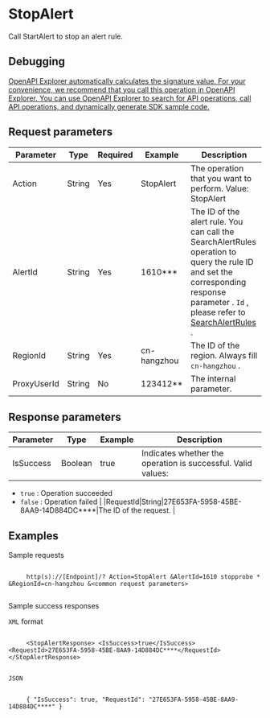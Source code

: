 # StopAlert

Call StartAlert to stop an alert rule.

## Debugging

[OpenAPI Explorer automatically calculates the signature value. For your convenience, we recommend that you call this operation in OpenAPI Explorer. You can use OpenAPI Explorer to search for API operations, call API operations, and dynamically generate SDK sample code.](https://api.aliyun.com/#product=ARMS&api=StopAlert&type=RPC&version=2019-08-08)

## Request parameters

|Parameter|Type|Required|Example|Description|
|---------|----|--------|-------|-----------|
|Action|String|Yes|StopAlert|The operation that you want to perform. Value: StopAlert |
|AlertId|String|Yes|1610\*\*\*|The ID of the alert rule. You can call the SearchAlertRules operation to query the rule ID and set the corresponding response parameter . `Id` , please refer to [SearchAlertRules](~~175825~~) . |
|RegionId|String|Yes|cn-hangzhou|The ID of the region. Always fill `cn-hangzhou` . |
|ProxyUserId|String|No|123412\*\*|The internal parameter. |

## Response parameters

|Parameter|Type|Example|Description|
|---------|----|-------|-----------|
|IsSuccess|Boolean|true|Indicates whether the operation is successful. Valid values:

 -   `true` : Operation succeeded
-   `false` : Operation failed |
|RequestId|String|27E653FA-5958-45BE-8AA9-14D884DC\*\*\*\*|The ID of the request. |

## Examples

Sample requests

```

     http(s)://[Endpoint]/? Action=StopAlert &AlertId=1610 stopprobe * &RegionId=cn-hangzhou &<common request parameters> 
   
```

Sample success responses

`XML` format

```

     <StopAlertResponse> <IsSuccess>true</IsSuccess> <RequestId>27E653FA-5958-45BE-8AA9-14D884DC****</RequestId> </StopAlertResponse> 
   
```

`JSON`

```

     { "IsSuccess": true, "RequestId": "27E653FA-5958-45BE-8AA9-14D884DC****" } 
   
```

